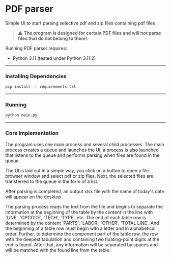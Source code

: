 # PDF parser

Simple UI to start parsing selective pdf and zip files containing pdf files

> :warning: **The program is designed for certain PDF files and will not parse files that do not belong to them!**:

Running PDF parser requires:

* Python 3.11 (tested under Python 3.11.2)

--- 
### Installing Dependencies

```bash
pip install -r requirements.txt
```
---

### Running
```bash
python main.py
```

---

### Core Implementation


The program uses one main process and several child processes. The main process creates a queue and launches the UI, a process is also launched that listens to the queue and performs parsing when files are found in the queue

The UI is laid out in a simple way, you click on a button to open a file browser window and select pdf or zip files. Next, the selected files are transferred to the queue in the form of a list.

After parsing is completed, an output xlsx file with the name of today's date will appear on the desktop

The parsing process reads the text from the file and begins to separate the information at the beginning of the table by the content in the line with 'LINE', 'OPCODE', 'TECH', 'TYPE', etc.
The end of each table row is determined by the content 'PARTS', 'LABOR', 'OTHER', 'TOTAL LINE'.
And the beginning of a table row must begin with a letter and in alphabetical order.
Further, to determine the component part of the table row, the row with the deepest tabulation and containing two floating-point digits at the end is found.
After that, any information will be separated by spaces and will be matched with the found line from the table.
